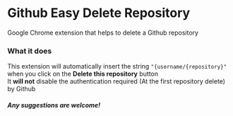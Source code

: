 # Github Easy Delete Repository
Google Chrome extension that helps to delete a Github repository

### What it does
This extension will automatically insert the string `"{username/{repository}"` when you click on the **Delete this repository** button<br>
It **will not** disable the authentication required (At the first repository delete) by Github

##### Any suggestions are welcome!
